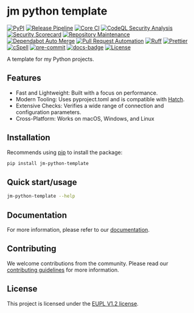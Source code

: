 # jm python template

[![PyPI][PyPI-badge]][PyPI]
[![Release Pipeline][wf-release-badge]][wf-release]
[![Core CI][wf-core-ci-badge]][wf-core-ci]
[![CodeQL Security Analysis][wf-code-ql-badge]][wf-code-ql]
[![Security Scorecard][wf-scorecard-badge]][wf-scorecard]
[![Repository Maintenance][wf-maintenance-badge]][wf-maintenance]
[![Dependabot Auto Merge][wf-dependabot-merge-badge]][wf-dependabot-merge]
[![Pull Request Automation][wf-pr-automation-badge]][wf-pr-automation]
[![Ruff][Ruff-badge]][Ruff]
[![Prettier][Prettier-badge]][Prettier]
[![cSpell][cSpell-badge]][cSpell]
[![pre-commit][pre-commit-badge]][pre-commit]
[![docs-badge][documentation-badge]][documentation]
[![License][License-badge]][EUPL V1.2 license]

A template for my Python projects.

## Features

- Fast and Lightweight: Built with a focus on performance.
- Modern Tooling: Uses pyproject.toml and is compatible with [Hatch].
- Extensive Checks: Verifies a wide range of connection and configuration parameters.
- Cross-Platform: Works on macOS, Windows, and Linux

## Installation

Recommends using [pip] to install the package:

```bash
pip install jm-python-template
```

## Quick start/usage

```bash
jm-python-template --help
```

## Documentation

For more information, please refer to our [documentation].

## Contributing

We welcome contributions from the community. Please read our [contributing guidelines]
for more information.

## License

This project is licensed under the [EUPL V1.2 license].

<!-- MARKDOWN LINKS & IMAGES -->
<!-- https://www.markdownguide.org/basic-syntax/#reference-style-links -->
<!-- Project -->

[EUPL V1.2 license]: https://github.com/jmuelbert/jm-python-template/blob/main/LICENSE
[license-badge]: https://img.shields.io/badge/License-EUPL%201.2-blue.svg

<!-- Workflows -->

[wf-core-ci]: https://github.com/jmuelbert/jm-python-template/actions/workflows/ci.yml
[wf-core-ci-badge]: https://github.com/jmuelbert/jm-python-template/actions/workflows/ci.yml/badge.svg
[wf-code-ql]: https://github.com/jmuelbert/jm-python-template/actions/workflows/codeql-analysis.yml
[wf-code-ql-badge]: https://github.com/jmuelbert/jm-python-template/actions/workflows/codeql-analysis.yml/badge.svg
[wf-coverage-badge]: https://img.shields.io/endpoint?url=https://raw.githubusercontent.com/jmuelbert/jm-python-template/main/.github/badges/coverage.json
[wf-docs-deploy]: https://github.com/jmuelbert/jm-python-template/actions/workflows/docs-deploy.yml
[wf-docs-deploy-badge]: https://github.com/jmuelbert/jm-python-template/actions/workflows/docs-deploy.yml/badge.svg
[wf-dependabot-merge]: https://github.com/jmuelbert/jm-python-template/actions/workflows/dependabot-merge.yml
[wf-dependabot-merge-badge]: https://github.com/jmuelbert/jm-python-template/actions/workflows/dependabot-merge.yml/badge.svg
[wf-maintenance]: https://github.com/jmuelbert/jm-python-template/actions/workflows/maintenance.yml
[wf-maintenance-badge]: https://github.com/jmuelbert/jm-python-template/actions/workflows/maintenance.yml/badge.svg
[wf-pr-automation]: https://github.com/jmuelbert/jm-python-template/actions/workflows/pr-automation.yml
[wf-pr-automation-badge]: https://github.com/jmuelbert/jm-python-template/actions/workflows/pr-automation.yml/badge.svg
[wf-release]: https://github.com/jmuelbert/jm-python-template/actions/workflows/release.yml
[wf-release-badge]: https://github.com/jmuelbert/jm-python-template/actions/workflows/release.yml/badge.svg
[wf-scorecard]: https://github.com/jmuelbert/jm-python-template/actions/workflows/scorecard.yml
[wf-scorecard-badge]: https://github.com/jmuelbert/jm-python-template/actions/workflows/scorecard.yml/badge.svg

<!-- Project Docs -->

[contributing guidelines]: https://jmuelbert.github.io/jm-python-template/community/contributing
[documentation]: https://jmuelbert.github.io/jm-python-template/
[documentation-badge]: https://img.shields.io/badge/Docs-github.io-blue

 <!--- External -->

[cSpell]: https://cspell.org/
[cSpell-badge]: https://img.shields.io/badge/cSpell-checked-blue?logo=cspell
[Hatch]: https://hatch.pypa.io/
[Hatch-badge]: https://img.shields.io/badge/Hatch-2.x-blue
[pip]: https://pip.pypa.io/en/stable/
[pre-commit]: https://pre-commit.com/
[pre-commit-badge]: https://img.shields.io/badge/pre--commit-enabled-brightgreen?logo=pre-commit
[Prettier]: https://prettier.io
[Prettier-badge]: https://img.shields.io/badge/prettier-3.x-brightgreen?logo=prettier
[PyPi]: https://pypi.org/project/jm-python-template
[PyPi-badge]: https://img.shields.io/pypi/v/jm-python-template
[Ruff]: https://github.com/astral-sh/ruff
[Ruff-badge]: https://img.shields.io/badge/ruff-enabled-brightgreen?logo=ruff
